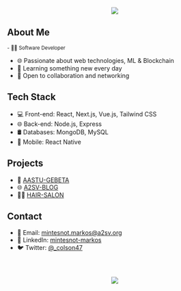 <h1 align="center">
    <img src="https://readme-typing-svg.herokuapp.com/?font=Righteous&size=35&center=true&vCenter=true&width=500&height=70&duration=4000&lines=Hi+There!+👋;+I'm+Mintesnot+Markos!;" />
</h1>

<!-- Introduction -->
## About Me

<sup>- 👨‍💻 Software Developer</sup>
- 🌐 Passionate about web technologies, ML & Blockchain
- 🌱 Learning something new every day
- 💬 Open to collaboration and networking

<!-- Technologies -->
## Tech Stack
- 💻 Front-end: React, Next.js, Vue.js, Tailwind CSS
- 🌐 Back-end: Node.js, Express
- 🛢️ Databases: MongoDB, MySQL
- 📱 Mobile: React Native


<!-- Projects -->
## Projects
- 🥓 [AASTU-GEBETA](link-to-project-1)
- 🌐 [A2SV-BLOG](link-to-project-2)
- 👩‍🦰 [HAIR-SALON](link-to-project-3)

<!-- Contact -->
## Contact
- 📧 Email: mintesnot.markos@a2sv.org
- 🔗 LinkedIn: [mintesnot-markos](https://www.linkedin.com/in/mintesnot-markos/)
- 🐦 Twitter: [@_colson47](https://twitter.com/_colson47)
<br/>
<h3 align="center">
    <img src="https://readme-typing-svg.herokuapp.com/?font=Righteous&size=25&center=true&vCenter=true&width=500&height=70&duration=4000&lines=Thanks+for+visiting!+✌️;+Shoot+me+a+message+on+Linkedin!;I'm+always+down+to+collab+:)">
</h3>

